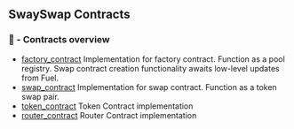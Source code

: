## SwaySwap Contracts

### 📗 - Contracts overview

- [factory_contract](./factory_contract/) Implementation for factory contract. Function as a pool registry. Swap contract creation functionality awaits low-level updates from Fuel.
- [swap_contract](./swap_contract/) Implementation for swap contract. Function as a token swap pair.
- [token_contract](./token_contract/) Token Contract implementation
- [router_contract](./router_contract/) Router Contract implementation
